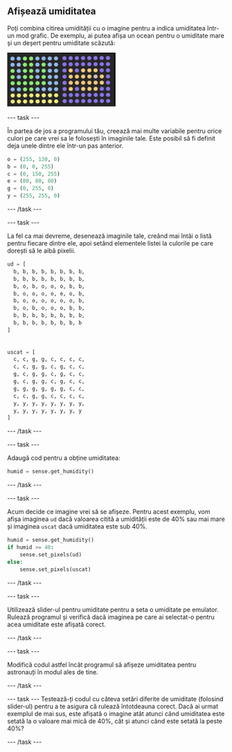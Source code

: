 ## Afișează umiditatea

Poți combina citirea umidității cu o imagine pentru a indica umiditatea într-un mod grafic. De exemplu, ai putea afișa un ocean pentru o umiditate mare și un deșert pentru umiditate scăzută:

![Umed și uscat](images/wet-dry.png)

--- task ---

În partea de jos a programului tău, creează mai multe variabile pentru orice culori pe care vrei sa le folosești în imaginile tale. Este posibil să fi definit deja unele dintre ele într-un pas anterior.

```python
o = (255, 130, 0)
b = (0, 0, 255)
c = (0, 150, 255)
e = (80, 80, 80)
g = (0, 255, 0)
y = (255, 255, 0)
```

--- /task ---

--- task ---

La fel ca mai devreme, desenează imaginile tale, creând mai întâi o listă pentru fiecare dintre ele, apoi setând elementele listei la culorile pe care dorești să le aibă pixelii.

```python
ud = [
  b, b, b, b, b, b, b, b,
  b, b, b, b, b, b, b, b,
  b, o, b, o, o, o, b, b,
  b, o, o, o, o, e, o, b,
  b, o, o, o, o, o, o, b,
  b, o, b, o, o, o, b, b,
  b, b, b, b, b, b, b, b,
  b, b, b, b, b, b, b, b
]


uscat = [
  c, c, g, g, c, c, c, c,
  c, c, g, g, c, g, c, c,
  g, c, g, g, c, g, c, c,
  g, c, g, g, c, g, c, c,
  g, g, g, g, g, g, c, c,
  c, c, g, g, c, c, c, c,
  y, y, y, y, y, y, y, y,
  y, y, y, y, y, y, y, y
]
```

--- /task ---

--- task ---

Adaugă cod pentru a obține umiditatea:

```python
humid = sense.get_humidity()
```

--- /task ---

--- task ---

Acum decide ce imagine vrei să se afișeze. Pentru acest exemplu, vom afișa imaginea `ud` dacă valoarea citită a umidității este de 40% sau mai mare și imaginea `uscat` dacă umiditatea este sub 40%.

```python
humid = sense.get_humidity()
if humid >= 40:
    sense.set_pixels(ud)
else:
    sense.set_pixels(uscat)
```

--- /task ---

--- task ---

Utilizează slider-ul pentru umiditate pentru a seta o umiditate pe emulator. Rulează programul și verifică dacă imaginea pe care ai selectat-o pentru acea umiditate este afișată corect.

--- /task ---

--- task ---

Modifică codul astfel încât programul să afișeze umiditatea pentru astronauți în modul ales de tine.

--- /task ---

--- task --- Testează-ți codul cu câteva setări diferite de umiditate (folosind slider-ul) pentru a te asigura că rulează întotdeauna corect. Dacă ai urmat exemplul de mai sus, este afișată o imagine atât atunci când umiditatea este setată la o valoare mai mică de 40%, cât și atunci când este setată la peste 40%?

--- /task ---
